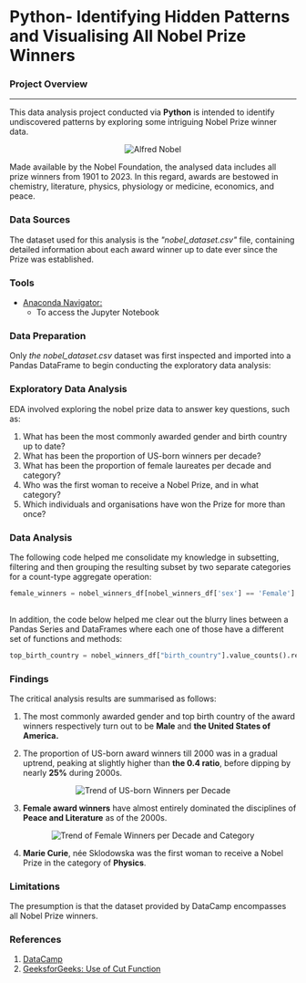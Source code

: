 # Python- Identifying Hidden Patterns and Visualising All Nobel Prize Winners

### Project Overview
---

This data analysis project conducted via **Python** is intended to identify undiscovered patterns by exploring some intriguing Nobel Prize winner data. 

<p align="center">
  <img src="https://github.com/OzzyGoylusun/Python.-Identifying-and-Visualising-Nobel-Prize-Winners/blob/main/Nobel_Prize.png"
 alt="Alfred Nobel">
</p>

Made available by the Nobel Foundation, the analysed data includes all prize winners from 1901 to 2023. In this regard, awards are bestowed in chemistry, literature, physics, physiology or medicine, economics, and peace. 


### Data Sources

The dataset used for this analysis is the *"nobel_dataset.csv"* file, containing detailed information about each award winner up to date ever since the Prize was established.

### Tools

- [Anaconda Navigator: ](https://www.anaconda.com/download)
  - To access the Jupyter Notebook


### Data Preparation

Only *the nobel_dataset.csv* dataset was first inspected and imported into a Pandas DataFrame to begin conducting the exploratory data analysis:


### Exploratory Data Analysis

EDA involved exploring the nobel prize data to answer key questions, such as:

1.  What has been the most commonly awarded gender and birth country up to date?
2.  What has been the proportion of US-born winners per decade?
3.  What has been the proportion of female laureates per decade and category?
4.  Who was the first woman to receive a Nobel Prize, and in what category?
5.  Which individuals and organisations have won the Prize for more than once?


### Data Analysis

The following code helped me consolidate my knowledge in subsetting, filtering and then grouping the resulting subset by two separate categories for a count-type aggregate operation:

```python
female_winners = nobel_winners_df[nobel_winners_df['sex'] == 'Female'].groupby(['decade',
                                                                                'category']).agg({"prize":"count"})
```

In addition, the code below helped me clear out the blurry lines between a Pandas Series and DataFrames where each one of those have a different set of functions and methods:

```python
top_birth_country = nobel_winners_df["birth_country"].value_counts().reset_index().iloc[0,0]
```

### Findings

The critical analysis results are summarised as follows:

1. The most commonly awarded gender and top birth country of the award winners respectively turn out to be **Male** and **the United States of America.**
   
2. The proportion of US-born award winners till 2000 was in a gradual uptrend, peaking at slightly higher than **the 0.4 ratio**, before dipping by nearly **25%** during 2000s.
<p align="center">
<img src="https://github.com/OzzyGoylusun/Python.-Identifying-Hidden-Patterns-and-Visualising-Nobel-Prize-Winners/blob/main/Trend%20of%20US-born%20Winners%20per%20Decade.png" alt="Trend of US-born Winners per Decade">
</p>
  
3. **Female award winners** have almost entirely dominated the disciplines of **Peace and Literature** as of the 2000s.
<p align="center">
<img src="https://github.com/OzzyGoylusun/Python.-Identifying-Hidden-Patterns-and-Visualising-Nobel-Prize-Winners/blob/main/Trend%20of%20Female%20Winners%20per%20Decade%20and%20Category.png" alt="Trend of Female Winners per Decade and Category">
</p>

4. **Marie Curie**, née Sklodowska was the first woman to receive a Nobel Prize in the category of **Physics**.


### Limitations

The presumption is that the dataset provided by DataCamp encompasses all Nobel Prize winners.

### References

1. [DataCamp](https://www.datacamp.com/)
2. [GeeksforGeeks: Use of Cut Function](https://www.geeksforgeeks.org/pandas-cut-method-in-python/)

